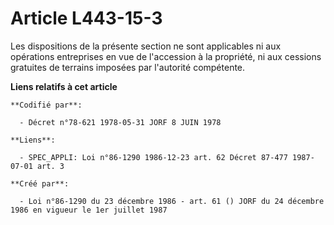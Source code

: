 # Article L443-15-3

Les dispositions de la présente section ne sont applicables ni aux opérations entreprises en vue de l'accession à la
propriété, ni aux cessions gratuites de terrains imposées par l'autorité compétente.

**Liens relatifs à cet article**

	**Codifié par**:

	  - Décret n°78-621 1978-05-31 JORF 8 JUIN 1978

	**Liens**:

	  - SPEC_APPLI: Loi n°86-1290 1986-12-23 art. 62 Décret 87-477 1987-07-01 art. 3

	**Créé par**:

	  - Loi n°86-1290 du 23 décembre 1986 - art. 61 () JORF du 24 décembre 1986 en vigueur le 1er juillet 1987
